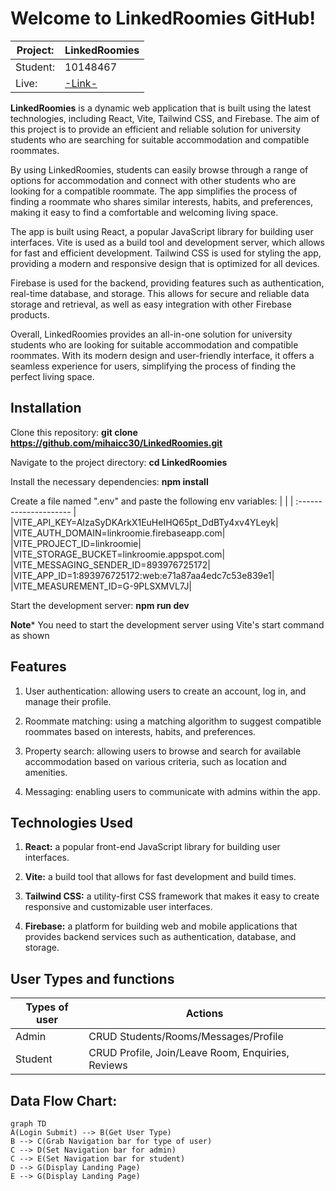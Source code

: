 
# Welcome to LinkedRoomies GitHub!

  
|Project:|LinkedRoomies |
|---------------------|-------------------------------|
|Student:|10148467 |
|Live:|[-Link-](https://linkroomie.web.app)| |

  

**LinkedRoomies** is a dynamic web application that is built using the latest technologies, including React, Vite, Tailwind CSS, and Firebase. The aim of this project is to provide an efficient and reliable solution for university students who are searching for suitable accommodation and compatible roommates.

By using LinkedRoomies, students can easily browse through a range of options for accommodation and connect with other students who are looking for a compatible roommate. The app simplifies the process of finding a roommate who shares similar interests, habits, and preferences, making it easy to find a comfortable and welcoming living space.

The app is built using React, a popular JavaScript library for building user interfaces. Vite is used as a build tool and development server, which allows for fast and efficient development. Tailwind CSS is used for styling the app, providing a modern and responsive design that is optimized for all devices.

Firebase is used for the backend, providing features such as authentication, real-time database, and storage. This allows for secure and reliable data storage and retrieval, as well as easy integration with other Firebase products.

Overall, LinkedRoomies provides an all-in-one solution for university students who are looking for suitable accommodation and compatible roommates. With its modern design and user-friendly interface, it offers a seamless experience for users, simplifying the process of finding the perfect living space.

## Installation

Clone this repository: **git clone https://github.com/mihaicc30/LinkedRoomies.git**

Navigate to the project directory: **cd LinkedRoomies**

Install the necessary dependencies: **npm install**


Create a file named ".env" and paste the following env variables:
|   |
| :--------------------- |
|VITE_API_KEY=AIzaSyDKArkX1EuHeIHQ65pt_DdBTy4xv4YLeyk|
|VITE_AUTH_DOMAIN=linkroomie.firebaseapp.com|
|VITE_PROJECT_ID=linkroomie|
|VITE_STORAGE_BUCKET=linkroomie.appspot.com|
|VITE_MESSAGING_SENDER_ID=893976725172|
|VITE_APP_ID=1:893976725172:web:e71a87aa4edc7c53e839e1|
|VITE_MEASUREMENT_ID=G-9PLSXMVL7J|
  

Start the development server: **npm run dev**

**Note***
You need to start the development server using Vite's start command as shown


## Features

1. User authentication: allowing users to create an account, log in, and manage their profile.

2. Roommate matching: using a matching algorithm to suggest compatible roommates based on interests, habits, and preferences.

3. Property search: allowing users to browse and search for available accommodation based on various criteria, such as location and amenities.

4. Messaging: enabling users to communicate with admins within the app.

## Technologies Used

1.  **React:** a popular front-end JavaScript library for building user interfaces.

2.  **Vite:** a build tool that allows for fast development and build times.

3.  **Tailwind CSS:** a utility-first CSS framework that makes it easy to create responsive and customizable user interfaces.

4.  **Firebase:** a platform for building web and mobile applications that provides backend services such as authentication, database, and storage.

## User Types and functions

| Types of user | Actions
|---------------------|-------------------------------|
|Admin |CRUD Students/Rooms/Messages/Profile |
|Student |CRUD Profile, Join/Leave Room, Enquiries, Reviews |

## Data Flow Chart:

```mermaid
graph TD
A(Login Submit) --> B(Get User Type)
B --> C(Grab Navigation bar for type of user)
C --> D(Set Navigation bar for admin)
C --> E(Set Navigation bar for student)
D --> G(Display Landing Page)
E --> G(Display Landing Page)
```